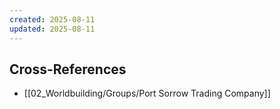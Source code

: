 ```yaml
---
created: 2025-08-11
updated: 2025-08-11
---
```



## Cross-References

- [[02_Worldbuilding/Groups/Port Sorrow Trading Company]]
